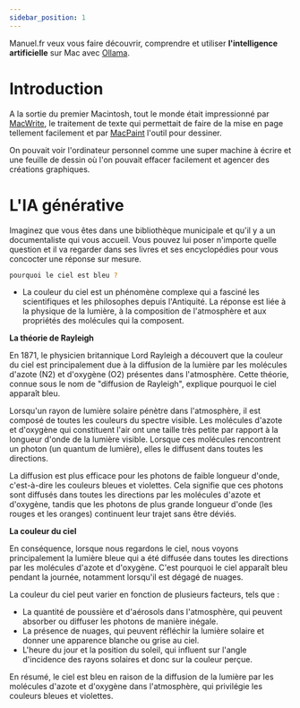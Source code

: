 ```yaml
---
sidebar_position: 1
---
```


Manuel.fr veux vous faire découvrir, comprendre et utiliser **l'intelligence artificielle** sur Mac avec [Ollama](https://ollama.ai).

# Introduction

A la sortie du premier Macintosh, tout le monde était impressionné par [MacWrite](https://fr.wikipedia.org/wiki/MacWrite), le traitement de texte qui permettait de faire de la mise en page tellement facilement et par [MacPaint](https://fr.wikipedia.org/wiki/MacPaint) l'outil pour dessiner.

On pouvait voir l'ordinateur personnel comme une super machine à écrire et une feuille de dessin où l'on pouvait effacer facilement et agencer des créations graphiques.

# L'IA générative

Imaginez que vous êtes dans une bibliothèque municipale et qu'il y a un documentaliste qui vous accueil. Vous pouvez lui poser n'importe quelle question et il va regarder dans ses livres et ses encyclopédies pour vous concocter une réponse sur mesure.

```bash
pourquoi le ciel est bleu ?
```
* La couleur du ciel est un phénomène complexe qui a fasciné les 
scientifiques et les philosophes depuis l'Antiquité. La réponse est liée à
la physique de la lumière, à la composition de l'atmosphère et aux
propriétés des molécules qui la composent.

**La théorie de Rayleigh**

En 1871, le physicien britannique Lord Rayleigh a découvert que la couleur
du ciel est principalement due à la diffusion de la lumière par les
molécules d'azote (N2) et d'oxygène (O2) présentes dans l'atmosphère. 
Cette théorie, connue sous le nom de "diffusion de Rayleigh", explique 
pourquoi le ciel apparaît bleu.

Lorsqu'un rayon de lumière solaire pénètre dans l'atmosphère, il est 
composé de toutes les couleurs du spectre visible. Les molécules d'azote 
et d'oxygène qui constituent l'air ont une taille très petite par rapport
à la longueur d'onde de la lumière visible. Lorsque ces molécules 
rencontrent un photon (un quantum de lumière), elles le diffusent dans 
toutes les directions.

La diffusion est plus efficace pour les photons de faible longueur d'onde,
c'est-à-dire les couleurs bleues et violettes. Cela signifie que ces 
photons sont diffusés dans toutes les directions par les molécules d'azote
et d'oxygène, tandis que les photons de plus grande longueur d'onde (les 
rouges et les oranges) continuent leur trajet sans être déviés.

**La couleur du ciel**

En conséquence, lorsque nous regardons le ciel, nous voyons principalement
la lumière bleue qui a été diffusée dans toutes les directions par les
molécules d'azote et d'oxygène. C'est pourquoi le ciel apparaît bleu 
pendant la journée, notamment lorsqu'il est dégagé de nuages.

La couleur du ciel peut varier en fonction de plusieurs facteurs, tels que
:

* La quantité de poussière et d'aérosols dans l'atmosphère, qui peuvent 
absorber ou diffuser les photons de manière inégale.
* La présence de nuages, qui peuvent réfléchir la lumière solaire et 
donner une apparence blanche ou grise au ciel.
* L'heure du jour et la position du soleil, qui influent sur l'angle 
d'incidence des rayons solaires et donc sur la couleur perçue.

En résumé, le ciel est bleu en raison de la diffusion de la lumière par 
les molécules d'azote et d'oxygène dans l'atmosphère, qui privilégie les 
couleurs bleues et violettes.
